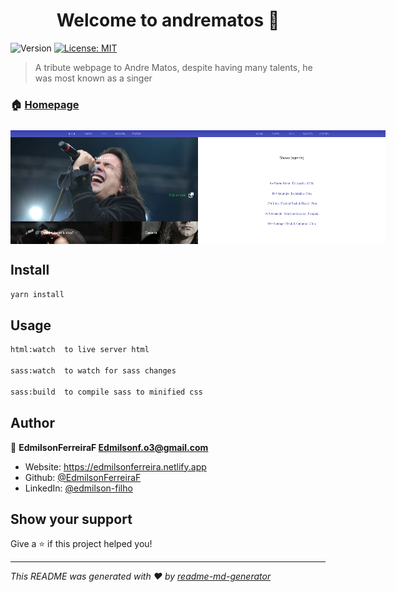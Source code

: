 <h1 align="center">Welcome to andrematos 👋</h1>
<p>
  <img alt="Version" src="https://img.shields.io/badge/version-1.0.0-blue.svg?cacheSeconds=2592000" />
  <a href="#" target="_blank">
    <img alt="License: MIT" src="https://img.shields.io/badge/License-MIT-yellow.svg" />
  </a>
</p>

> A tribute webpage to Andre Matos, despite having many talents, he was most known as a singer

### 🏠 [Homepage](https://andrematostribute.netlify.app)

<div style="display: flex; justify-content: space-evenly; margin: 25px 0;">
  <img src="img/andre-matos-print-1.webp">
  <img src="img/andre-matos-print-2.webp">
</div>

## Install

```sh
yarn install
```

## Usage

```sh
html:watch  to live server html

sass:watch  to watch for sass changes

sass:build  to compile sass to minified css
```

## Author

👤 **EdmilsonFerreiraF <Edmilsonf.o3@gmail.com>**

* Website: https://edmilsonferreira.netlify.app
* Github: [@EdmilsonFerreiraF](https://github.com/EdmilsonFerreiraF)
* LinkedIn: [@edmilson-filho](https://linkedin.com/in/edmilson-filho)

## Show your support

Give a ⭐️ if this project helped you!

***
_This README was generated with ❤️ by [readme-md-generator](https://github.com/kefranabg/readme-md-generator)_